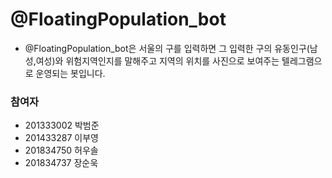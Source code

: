 # @FloatingPopulation_bot
- @FloatingPopulation_bot은 서울의 구를 입력하면 그 입력한 구의 유동인구(남성,여성)와 위험지역인지를 말해주고 지역의 위치를 사진으로 보여주는 텔레그램으로 운영되는 봇입니다.


### 참여자
- 201333002 박범준
- 201433287 이부영
- 201834750 허우솔
- 201834737 장순욱

